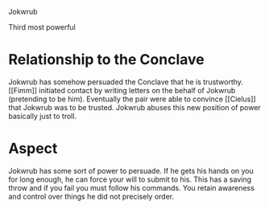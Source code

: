 Jokwrub

Third most powerful


# Relationship to the Conclave

Jokwrub has somehow persuaded the Conclave that he is trustworthy.  [[Fimm]] initiated contact by writing letters on the behalf of Jokwrub (pretending to be him).  Eventually the pair were able to convince [[Cielus]] that Jokwrub was to be trusted.  Jokwrub abuses this new position of power basically just to troll.

# Aspect

Jokwrub has some sort of power to persuade.  If he gets his hands on you for long enough, he can force your will to submit to his.  This has a saving throw and if you fail you must follow his commands. You retain awareness and control over things he did not precisely order.